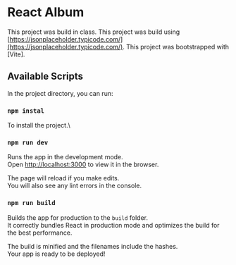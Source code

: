 # React Album

This project was build in class.
This project was build using [https://jsonplaceholder.typicode.com/](https://jsonplaceholder.typicode.com/).
This project was bootstrapped with [Vite].

## Available Scripts

In the project directory, you can run:

### `npm instal`

To install the project.\

### `npm run dev`

Runs the app in the development mode.\
Open [http://localhost:3000](http://localhost:3000) to view it in the browser.

The page will reload if you make edits.\
You will also see any lint errors in the console.

### `npm run build`

Builds the app for production to the `build` folder.\
It correctly bundles React in production mode and optimizes the build for the best performance.

The build is minified and the filenames include the hashes.\
Your app is ready to be deployed!